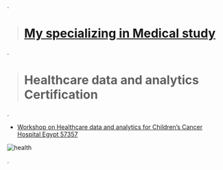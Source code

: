 
.

> # [My specializing in Medical study](https://github.com/nancyalaswad90/Medical-Laboratory/tree/main)

.


> # Healthcare data and analytics Certification
.

- [Workshop on Healthcare data and analytics for Children’s Cancer Hospital Egypt 57357 ](https://www.kaggle.com/discussions/accomplishments/548846)


![health](https://github.com/user-attachments/assets/4bb79964-e88e-4a6f-b472-39297301826f)


.
